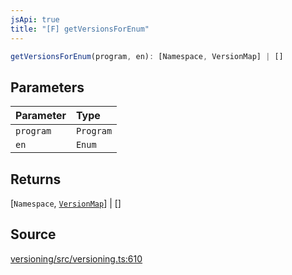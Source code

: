 ```yaml
---
jsApi: true
title: "[F] getVersionsForEnum"
---
```


```ts
getVersionsForEnum(program, en): [Namespace, VersionMap] | []
```

## Parameters

| Parameter | Type      |
| :-------- | :-------- |
| `program` | `Program` |
| `en`      | `Enum`    |

## Returns

[`Namespace`, [`VersionMap`](Class.VersionMap.md)] \| []

## Source

[versioning/src/versioning.ts:610](https://github.com/markcowl/cadl/blob/1a6d2b70/packages/versioning/src/versioning.ts#L610)
